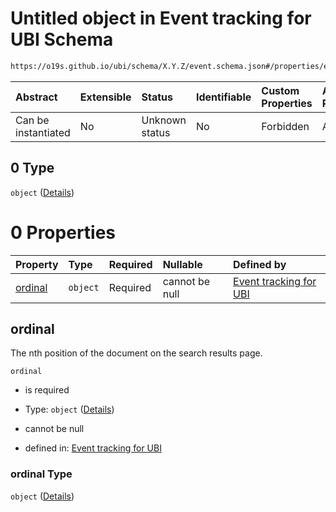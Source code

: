 # Untitled object in Event tracking for UBI Schema

```txt
https://o19s.github.io/ubi/schema/X.Y.Z/event.schema.json#/properties/event_attributes/properties/position/oneOf/0
```



| Abstract            | Extensible | Status         | Identifiable | Custom Properties | Additional Properties | Access Restrictions | Defined In                                                                      |
| :------------------ | :--------- | :------------- | :----------- | :---------------- | :-------------------- | :------------------ | :------------------------------------------------------------------------------ |
| Can be instantiated | No         | Unknown status | No           | Forbidden         | Allowed               | none                | [event.schema.json\*](../../out/X.Y.Z/event.schema.json "open original schema") |

## 0 Type

`object` ([Details](event-properties-event_attributes-properties-position-oneof-0.md))

# 0 Properties

| Property            | Type     | Required | Nullable       | Defined by                                                                                                                                                                                                                                            |
| :------------------ | :------- | :------- | :------------- | :---------------------------------------------------------------------------------------------------------------------------------------------------------------------------------------------------------------------------------------------------- |
| [ordinal](#ordinal) | `object` | Required | cannot be null | [Event tracking for UBI](event-properties-event_attributes-properties-position-oneof-0-properties-ordinal.md "https://o19s.github.io/ubi/schema/X.Y.Z/event.schema.json#/properties/event_attributes/properties/position/oneOf/0/properties/ordinal") |

## ordinal

The nth position of the document on the search results page.

`ordinal`

* is required

* Type: `object` ([Details](event-properties-event_attributes-properties-position-oneof-0-properties-ordinal.md))

* cannot be null

* defined in: [Event tracking for UBI](event-properties-event_attributes-properties-position-oneof-0-properties-ordinal.md "https://o19s.github.io/ubi/schema/X.Y.Z/event.schema.json#/properties/event_attributes/properties/position/oneOf/0/properties/ordinal")

### ordinal Type

`object` ([Details](event-properties-event_attributes-properties-position-oneof-0-properties-ordinal.md))
